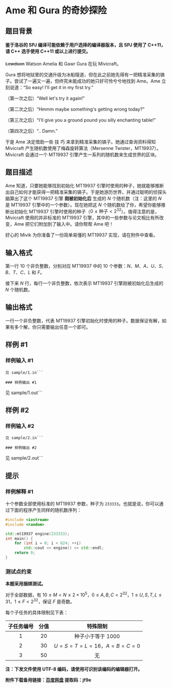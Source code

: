 # Ame 和 Gura 的奇妙探险

## 题目背景


#### 鉴于洛谷的 SPJ 编译可能依赖于用户选择的编译器版本，且 SPJ 使用了 C++11，请 C++ 选手使用 C++11 或以上进行提交。

~~Lewdson~~ Watson Amelia 和 Gawr Gura 在玩 Mivicraft。

Gura 想将地狱里的交通升级为冰船隧道，但在此之前她先得有一把精准采集的镐子。尝试了一遍又一遍，但终究未能成功的她只好可怜兮兮地找到 Ame。Ame 立刻说道：“So easy! I'll get it in my first try.”

（第一次之后）“Well let's try it again!”

（第二次之后）“Hmmm maybe something's getting wrong today?”

（第三次之后）“I'll give you a ground pound you silly enchanting table!”

（第四次之后）“.. Damn.”

于是 Ame 决定借助一些 技 巧 来拿到精准采集的镐子。她通过查询资料得知 Mivicraft 产生随机数使用了梅森旋转算法（Mersenne Twister，MT19937）。Mivicraft 会通过一个 MT19937 引擎产生一系列的随机数来生成世界的区块。

## 题目描述

Ame 知道，只要她能够找到初始化 MT19937 引擎时使用的种子，她就能够推断出自己如何才能获得一把精准采集的镐子。于是她游历世界，并通过聪明的侦探头脑算出了这个 MT19937 引擎 **刚被初始化后** 生成的 $N$ 个随机数（注：这里的 $N$ 是 MT19937 引擎中的一个参数）。现在她把这 $N$ 个随机数给了你，希望你能够推断出初始化 MT19937 引擎时使用的种子（$0\le\text{种子}<2^{32}$）。值得注意的是，Mivicraft 使用的并非标准的 MT19937 引擎，其中的一些参数与论文相比有所改变，Ame 把它们附加到了输入中。请你帮帮 Ame 吧！

好心的 Mivik 为你准备了一份简单易懂的 MT19937 实现，请在附件中查看。

## 输入格式

第一行 10 个非负整数，分别对应 MT19937 中的 10 个参数：$N$、$M$、$A$、$U$、$S$、$B$、$T$、$C$、$L$ 和 $F$。

接下来 $N$ 行，每行一个非负整数，依次表示 MT19937 引擎刚被初始化后生成的 $N$ 个随机数。

## 输出格式

一行一个非负整数，代表 MT19937 引擎初始化时使用的种子。数据保证有解，如果有多个解，你只需要输出任意一个即可。

## 样例 #1

### 样例输入 #1
```
见 sample/1.in```

### 样例输出 #1

```
见 sample/1.out```

## 样例 #2

### 样例输入 #2
```
见 sample/2.in```

### 样例输出 #2

```
见 sample/2.out```

## 提示

### 样例解释 #1

十个参数全部使用标准的 MT19937 参数，种子为 `233333`。也就是说，你可以通过下面的程序产生同样的随机数序列：

```cpp
#include <iostream>
#include <random>

std::mt19937 engine(233333);
int main() {
	for (int i = 0; i < 624; ++i)
		std::cout << engine() << std::endl;
	return 0;
}
```

### 测试点约束

**本题采用捆绑测试。**

对于全部数据，有 $10\le M<N\le 2\times 10^5$，$0\le A,B,C<2^{32}$，$1\le U,S,T,L\le 31$，$1\le F<2^{32}$，保证 $F$ 是奇数。

每个子任务的具体限制见下表：

| 子任务编号 | 分值 | 特殊限制 |
|:-:|:-:|:-:|
| 1 | 20 | 种子小于等于 $1000$ |
| 2 | 30 | $U=S=T=L=16$，$A=B=C=0$ |
| 3 | 50 | 无 |

**注：下发文件使用 UTF-8 编码，请使用可识别该编码的编辑器打开。**

**附件下载备用链接：[百度网盘](https://pan.baidu.com/s/1ZJQfZK93Qw2lYrDHLQJh2Q) 提取码：jf9e**

